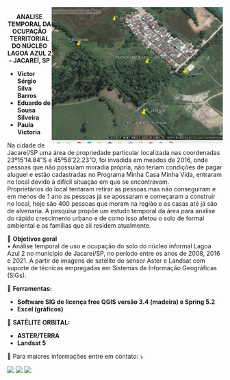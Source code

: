<img src="04062016.gif" min-width="400px" max-width="400px" width="400px" align="right" alt="Computador iuriCode">
<p align="center">
  <b> ANALISE TEMPORAL DA OCUPAÇÃO
TERRITORIAL DO NÚCLEO LAGOA AZUL 2 - 
JACAREÍ, SP </b> 
</p> 

<ul>
    <li><b> Victor Sérgio Silva Barros </b></li>
    <li><b> Eduardo de Sousa Silveira</b></li>
    <li><b> Paula Victoria</b></li>
</ul>

<p align="left">  
  Na cidade de Jacareí/SP uma área de propriedade particular localizada nas coordenadas
23º15’14.84”S e 45º58’22.23”O, foi invadida em meados de 2016, onde pessoas que não
possuíam moradia própria, não teriam condições de pagar aluguel e estão cadastradas no
Programa Minha Casa Minha Vida, entraram no local devido à difícil situação em que se
encontravam.<br>
Proprietários do local tentaram retirar as pessoas mas não conseguiram e em menos de 1
ano as pessoas já se apossaram e começaram a construir no local, hoje são 400 pessoas que
moram na região e as casas até já são de alvenaria.
A pesquisa propõe um estudo temporal da área para analise do rápido crescimento urbano e
de como isso afetou o solo de formal ambiental e as famílias que ali residem atualmente.<br>
</p>

<p align="left">
  🦄 <b>Objetivos geral</b><br>
• Análise temporal de uso e ocupação do solo do núcleo informal Lagoa Azul 2 no
município de Jacareí/SP, no período entre os anos de 2008, 2016 e 2021. A partir
de imagens de satélite do sensor Aster e Landsat com suporte de técnicas
empregadas em Sistemas de Informação Geográficas (SIGs).
</p>

<p align="left">
  💼 <b>Ferramentas:</b>
</p>
<ul>
    <li><strong>Software SIG de licença free QGIS versão 3.4 (madeira) e Spring 5.2</strong></li>
    <li><strong>Excel (gráficos)</strong></li>
</ul>

<p align="left">
  💼 <b>SATÉLITE ORBITAL:</b> 
</p>
    <ul>
        <li><strong>ASTER/TERRA</strong> </li>
        <li><strong>Landsat 5</strong></li>
    </ul>


<p align="left">
  💌 Para maiores informações entre em contato: ⤵️
</p>

<p align="left">
  <a href="#" alt="Gmail">
  <img src="https://img.shields.io/badge/-Gmail-FF0000?style=flat-square&labelColor=FF0000&logo=gmail&logoColor=white&link=mailto:vicssb@gmail.com" /></a>

  <a href="#" alt="Linkedin">
  <img src="https://img.shields.io/badge/-Linkedin-0e76a8?style=flat-square&logo=Linkedin&logoColor=white&link=https://www.linkedin.com/in/victor-sergio-silva-barros/" /></a>

  <a href="#" alt="WhatsApp">
  <img src="https://img.shields.io/badge/-WhatsApp-25d366?style=flat-square&labelColor=25d366&logo=whatsapp&logoColor=white&link=https://wa.me/5512987085327"/></a>

  </p>  
